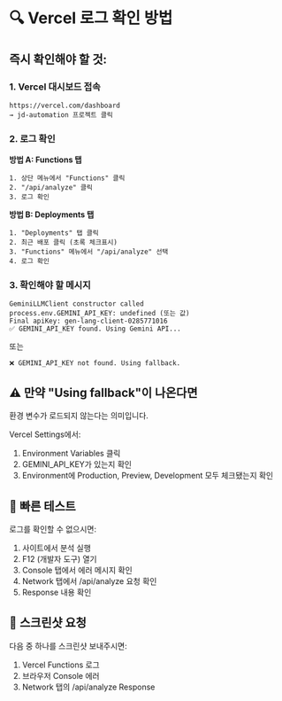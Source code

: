 # 🔍 Vercel 로그 확인 방법

## 즉시 확인해야 할 것:

### 1. Vercel 대시보드 접속
```
https://vercel.com/dashboard
→ jd-automation 프로젝트 클릭
```

### 2. 로그 확인
**방법 A: Functions 탭**
```
1. 상단 메뉴에서 "Functions" 클릭
2. "/api/analyze" 클릭
3. 로그 확인
```

**방법 B: Deployments 탭**
```
1. "Deployments" 탭 클릭
2. 최근 배포 클릭 (초록 체크표시)
3. "Functions" 메뉴에서 "/api/analyze" 선택
4. 로그 확인
```

### 3. 확인해야 할 메시지
```
GeminiLLMClient constructor called
process.env.GEMINI_API_KEY: undefined (또는 값)
Final apiKey: gen-lang-client-0285771016
✅ GEMINI_API_KEY found. Using Gemini API...
```

또는

```
❌ GEMINI_API_KEY not found. Using fallback.
```

## ⚠️ 만약 "Using fallback"이 나온다면

환경 변수가 로드되지 않는다는 의미입니다.

Vercel Settings에서:
1. Environment Variables 클릭
2. GEMINI_API_KEY가 있는지 확인
3. Environment에 Production, Preview, Development 모두 체크됐는지 확인

## 🧪 빠른 테스트

로그를 확인할 수 없으시면:

1. 사이트에서 분석 실행
2. F12 (개발자 도구) 열기
3. Console 탭에서 에러 메시지 확인
4. Network 탭에서 /api/analyze 요청 확인
5. Response 내용 확인

## 📸 스크린샷 요청

다음 중 하나를 스크린샷 보내주시면:
1. Vercel Functions 로그
2. 브라우저 Console 에러
3. Network 탭의 /api/analyze Response

